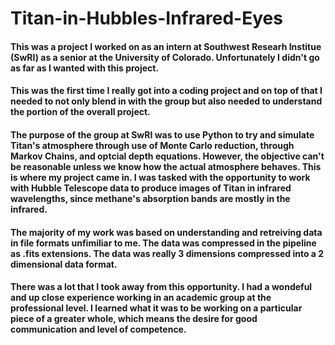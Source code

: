 # Titan-in-Hubbles-Infrared-Eyes
#### This was a project I worked on as an intern at Southwest Researh Institue (SwRI) as a senior at the University of Colorado. Unfortunately I didn't go as far as I wanted with this project. 

#### This was the first time I really got into a coding project and on top of that I needed to not only blend in with the group but also needed to understand the portion of the overall project.

#### The purpose of the group at SwRI was to use Python to try and simulate Titan's atmosphere through use of Monte Carlo reduction, through Markov Chains, and optcial depth equations. However, the objective can't be reasonable unless we know how the actual atmosphere behaves. This is where my project came in. I was tasked with the opportunity to work with Hubble Telescope data to produce images of Titan in infrared wavelengths, since methane's absorption bands are mostly in the infrared. 

#### The majority of my work was based on understanding and retreiving data in file formats unfimiliar to me. The data was compressed in the pipeline as .fits extensions. The data was really 3 dimensions compressed into a 2 dimensional data format. 

#### There was a lot that I took away from this opportunity. I had a wondeful and up close experience working in an academic group at the professional level. I learned what it was to be working on a particular piece of a greater whole, which means the desire for good communication and level of competence. 
